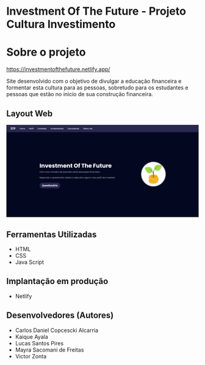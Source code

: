 # Investment Of The Future - Projeto Cultura Investimento

# Sobre o projeto

https://investmentofthefuture.netlify.app/

Site desenvolvido com o objetivo de divulgar a educação financeira e formentar esta cultura para as pessoas, sobretudo para os estudantes e pessoas que estão no inicio de sua construção financeira.

## Layout Web
![Web 1](https://github.com/carloscopcescki/projeto-cultura-investimento/blob/main/assets/img/homepage.png)

## Ferramentas Utilizadas
- HTML
- CSS
- Java Script

## Implantação em produção
- Netlify

## Desenvolvedores (Autores)
- Carlos Daniel Copcescki Alcarria
- Kaique Ayala
- Lucas Santos Pires
- Mayra Sacomani de Freitas
- Victor Zonta


